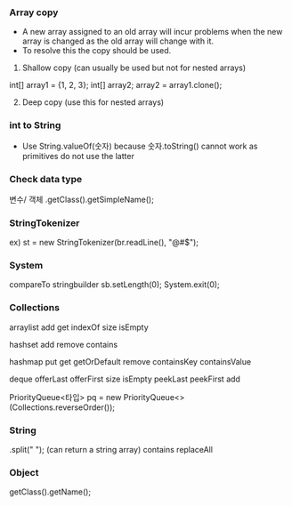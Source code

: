 ### Array copy
- A new array assigned to an old array will incur problems when the new array is changed as the old array will change with it.
- To resolve this the copy should be used.

1. Shallow copy (can usually be used but not for nested arrays)

int[] array1 = {1, 2, 3};
int[] array2;
array2 = array1.clone();

2. Deep copy (use this for nested arrays)



### int to String
- Use String.valueOf(숫자) because 숫자.toString() cannot work as primitives do not use the latter 

### Check data type
변수/ 객체 .getClass().getSimpleName();

### StringTokenizer
ex)
st = new StringTokenizer(br.readLine(), "@#$");

### System
compareTo
stringbuilder
sb.setLength(0);
System.exit(0);

### Collections
arraylist
add
get
indexOf
size
isEmpty

hashset
add
remove
contains

hashmap
put
get
getOrDefault
remove
containsKey
containsValue

deque
offerLast
offerFirst
size
isEmpty
peekLast
peekFirst
add

PriorityQueue<타입> pq = new PriorityQueue<>(Collections.reverseOrder());

### String
.split(" ");
(can return a string array)
contains
replaceAll

### Object
getClass().getName();
